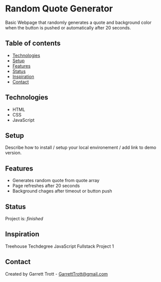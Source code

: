 # Random Quote Generator

Basic Webpage that randomly generates a quote and background color when the button is pushed or automatically after 20 seconds.

## Table of contents

- [Technologies](#technologies)
- [Setup](#setup)
- [Features](#features)
- [Status](#status)
- [Inspiration](#inspiration)
- [Contact](#contact)

## Technologies

- HTML
- CSS
- JavaScript

## Setup

Describe how to install / setup your local environement / add link to demo version.

## Features

- Generates random quote from quote array
- Page refreshes after 20 seconds
- Background chages after timeout or button push

## Status

Project is: _finished_

## Inspiration

Treehouse Techdegree JavaScript Fullstack Project 1

## Contact

Created by Garrett Trott - GarrettTrott@gmail.com
